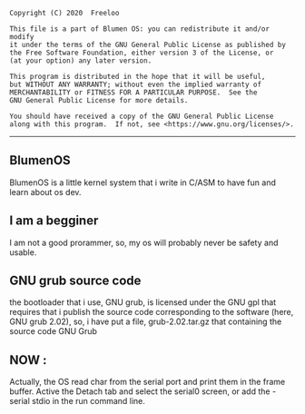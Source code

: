 
    Copyright (C) 2020  Freeloo

    This file is a part of Blumen OS: you can redistribute it and/or modify
    it under the terms of the GNU General Public License as published by
    the Free Software Foundation, either version 3 of the License, or
    (at your option) any later version.

    This program is distributed in the hope that it will be useful,
    but WITHOUT ANY WARRANTY; without even the implied warranty of
    MERCHANTABILITY or FITNESS FOR A PARTICULAR PURPOSE.  See the
    GNU General Public License for more details.

    You should have received a copy of the GNU General Public License
    along with this program.  If not, see <https://www.gnu.org/licenses/>.
____________________________________________________________________________________________________
## BlumenOS
BlumenOS is a little kernel system that i write in C/ASM to have fun and learn about os dev.

## I am a begginer
I am not a good prorammer, so, my os will probably never be safety and usable.

## GNU grub source code 
the bootloader that i use, GNU grub, is licensed under the GNU gpl that requires that i publish the source code corresponding to the software (here, GNU grub 2.02), so, i have put a file, grub-2.02.tar.gz that containing the source code GNU Grub

## NOW :
 Actually, the OS read char from the serial port and print them in the frame buffer.
 Active the Detach tab and select the serial0 screen, or add the -serial stdio in the run command line.